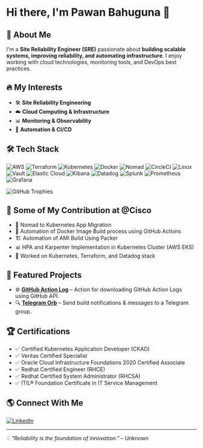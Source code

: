 # Hi there, I'm Pawan Bahuguna 👋

## 🚀 About Me
I'm a **Site Reliability Engineer (SRE)** passionate about **building scalable systems, improving reliability, and automating infrastructure**. I enjoy working with cloud technologies, monitoring tools, and DevOps best practices.

## 🔥 My Interests
- 🛠️ **Site Reliability Engineering**
- ☁️ **Cloud Computing & Infrastructure**
- 📊 **Monitoring & Observability**
- 🔄 **Automation & CI/CD**

## 🛠️ Tech Stack
![AWS](https://img.shields.io/badge/AWS-232F3E?style=for-the-badge&logo=amazon-aws&logoColor=white)
![Terraform](https://img.shields.io/badge/Terraform-623CE4?style=for-the-badge&logo=terraform&logoColor=white)
![Kubernetes](https://img.shields.io/badge/Kubernetes-326CE5?style=for-the-badge&logo=kubernetes&logoColor=white)
![Docker](https://img.shields.io/badge/Docker-2496ED?style=for-the-badge&logo=docker&logoColor=white)
![Nomad](https://img.shields.io/badge/Nomad-00C7B7?style=for-the-badge&logo=nomad&logoColor=white)
![CircleCI](https://img.shields.io/badge/CircleCI-343434?style=for-the-badge&logo=circleci&logoColor=white)
![Linux](https://img.shields.io/badge/Linux-FCC624?style=for-the-badge&logo=linux&logoColor=black)
![Vault](https://img.shields.io/badge/Vault-000000?style=for-the-badge&logo=vault&logoColor=white)
![Elastic Cloud](https://img.shields.io/badge/Elastic%20Cloud-005571?style=for-the-badge&logo=elastic&logoColor=white)
![Kibana](https://img.shields.io/badge/Kibana-E8478B?style=for-the-badge&logo=kibana&logoColor=white)
![Datadog](https://img.shields.io/badge/Datadog-632CA6?style=for-the-badge&logo=datadog&logoColor=white)
![Splunk](https://img.shields.io/badge/Splunk-000000?style=for-the-badge&logo=splunk&logoColor=white)
![Prometheus](https://img.shields.io/badge/Prometheus-E6522C?style=for-the-badge&logo=prometheus&logoColor=white)
![Grafana](https://img.shields.io/badge/Grafana-F46800?style=for-the-badge&logo=grafana&logoColor=white)

<!--
## 📈 GitHub Stats
![GitHub Stats](https://github-readme-stats.vercel.app/api?username=pawanbahuguna&show_icons=true&theme=dark)

![Top Langs](https://github-readme-stats.vercel.app/api/top-langs/?username=pawanbahuguna&layout=compact&theme=dark)
![GitHub Streak](https://github-readme-streak-stats.herokuapp.com/?user=pawanbahuguna&theme=dark)
![Company Contributions](https://img.shields.io/badge/Contributions-1020-blue?style=for-the-badge)
-->

![GitHub Trophies](https://github-profile-trophy.vercel.app/?username=pawanbahuguna&theme=darkhub)


## 🏢 Some of My Contribution at @Cisco
- 🚀 Nomad to Kubernetes App Migration
- 🤖 Automation of Docker Image Build process using GitHub Actions
- 🏗️ Automation of AMI Build Using Packer
- 📊 HPA and Karpenter Implementation in Kubernetes Cluster (AWS EKS)
- 🔧 Worked on Kubernetes, Terraform, and Datadog stack


## 📌 Featured Projects
- ⚙️ **[GitHub Action Log](https://github.com/pawanbahuguna/action-logs)** – Action for downloading GitHub Action Logs using GitHub API.
- 🔍 **[Telegram Orb](https://github.com/pawanbahuguna/telegramorb)** – Send build notifications & messages to a Telegram group.

## 🏆 Certifications
- ✅ Certified Kubernetes Application Developer (CKAD)
- ✅ Veritas Certified Specialist
- ✅ Oracle Cloud Infrastructure Foundations 2020 Certified Associate
- ✅ Redhat Certified Engineer (RHCE)
- ✅ Redhat Certified System Administrator (RHCSA)
- ✅ ITIL® Foundation Certificate in IT Service Management




## 🌎 Connect With Me

[![LinkedIn](https://img.shields.io/badge/LinkedIn-0A66C2?style=for-the-badge&logo=linkedin&logoColor=white)](https://www.linkedin.com/in/pawanbahuguna/)


---
💡 *"Reliability is the foundation of innovation."* – Unknown


<!--
**pawanbahuguna/pawanbahuguna** is a ✨ _special_ ✨ repository because its `README.md` (this file) appears on your GitHub profile.

Here are some ideas to get you started:

- 🔭 I’m currently working on ...
- 🌱 I’m currently learning ...
- 👯 I’m looking to collaborate on ...
- 🤔 I’m looking for help with ...
- 💬 Ask me about ...
- 📫 How to reach me: ...
- 😄 Pronouns: ...
- ⚡ Fun fact: ...
-->
